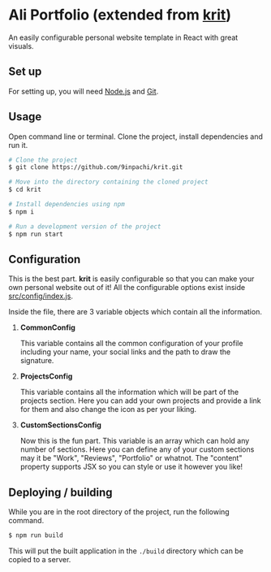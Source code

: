 # Ali Portfolio (extended from [krit](https://github.com/9inpachi/krit))

An easily configurable personal website template in React with great visuals.

## Set up

For setting up, you will need [Node.js](https://nodejs.org/en/download/) and [Git](https://git-scm.com/downloads).

## Usage

Open command line or terminal. Clone the project, install dependencies and run it.

```sh
# Clone the project
$ git clone https://github.com/9inpachi/krit.git

# Move into the directory containing the cloned project
$ cd krit

# Install dependencies using npm
$ npm i

# Run a development version of the project
$ npm run start
```

## Configuration

This is the best part. **krit** is easily configurable so that you can make your own personal website out of it!
All the configurable options exist inside [src/config/index.js](src/config/index.js).

Inside the file, there are 3 variable objects which contain all the information.

1. **CommonConfig**

    This variable contains all the common configuration of your profile including your name, your social links and the path to draw the signature.

1. **ProjectsConfig**

    This variable contains all the information which will be part of the projects section. Here you can add your own projects and provide a link for them and also change the icon as per your liking.

1. **CustomSectionsConfig**

    Now this is the fun part. This variable is an array which can hold any number of sections. Here you can define any of your custom sections may it be "Work", "Reviews", "Portfolio" or whatnot. The "content" property supports JSX so you can style or use it however you like!

## Deploying / building

While you are in the root directory of the project, run the following command.

```sh
$ npm run build
```

This will put the built application in the `./build` directory which can be copied to a server.
